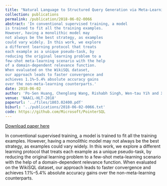 ```yaml
---
title: "Natural Language to Structured Query Generation via Meta-Learning"
collection: publications
permalink: /publication/2018-06-02-0066
abstract: 'In conventional supervised training, a model
is trained to fit all the training examples.
However, having a monolithic model may
not always be the best strategy, as examples
could vary widely. In this work, we explore
a different learning protocol that treats
each example as a unique pseudo-task, by
reducing the original learning problem to a
few-shot meta-learning scenario with the help
of a domain-dependent relevance function.
When evaluated on the WikiSQL dataset,
our approach leads to faster convergence and
achieves 1.1%–5.4% absolute accuracy gains
over the non-meta-learning counterparts.'
date: 2018-06-02
author: 'Po-Sen Huang, Chenglong Wang, Rishabh Singh, Wen-tau Yih and Xiaodong He'
venue: 'NAACL-HLT-2018'
paperurl: '../files/1803.02400.pdf'
biburl: '../publications/2018-06-02-0066.txt'
code: https://github.com/Microsoft/PointerSQL
---
```


<a href='../files/1803.02400.pdf'>Download paper here</a>

In conventional supervised training, a model
is trained to fit all the training examples.
However, having a monolithic model may
not always be the best strategy, as examples
could vary widely. In this work, we explore
a different learning protocol that treats
each example as a unique pseudo-task, by
reducing the original learning problem to a
few-shot meta-learning scenario with the help
of a domain-dependent relevance function.
When evaluated on the WikiSQL dataset,
our approach leads to faster convergence and
achieves 1.1%–5.4% absolute accuracy gains
over the non-meta-learning counterparts.
